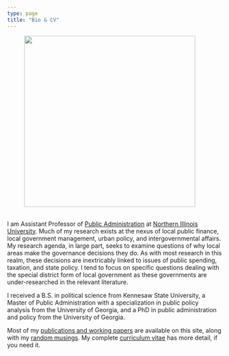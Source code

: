 ```yaml
---
type: page
title: "Bio & CV"
---
```


<div class="units-row"> <div class="unit-40">
<p><figure><img src="/files/misc/headshot.jpeg" width=400></figure></p>
</div>
<div class="unit-50">
<p><br />I am Assistant Professor of <a href="http://mpa.niu.edu/">Public Administration</a> at <a href="http://www.niu.edu">Northern Illinois University</a>. Much of my research exists at the nexus of local public finance, local government management, urban policy, and intergovernmental affairs. My research agenda, in large part, seeks to examine questions of why local areas make the governance decisions they do. As with most research in this realm, these decisions are inextricably linked to issues of public spending, taxation, and state policy. I tend to focus on specific questions dealing with the special district form of local government as these governments are under-researched in the relevant literature.</p>

<p>I received a B.S. in political science from Kennesaw State University, a Master of Public Administration with a specialization in public policy analysis from the University of Georgia, and a PhD in public administration and policy from the University of Georgia.</p>

<p>Most of my <a href="publications/">publications and working papers</a> are available on this site, along with my <a href="blog/">random musings</a>. My complete <a href="vita.pdf">curriculum vitae</a> has more detail, if you need it.</p>
</div>

</div>
</div>
</div>
</div>

